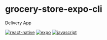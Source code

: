 # grocery-store-expo-cli
Delivery App

[![react-native](https://img.shields.io/badge/React_Native-585858.svg?style=for-the-badge&logo=React)](https://github.com/AshileySabah/grocery-store)
[![expo](https://img.shields.io/badge/Expo_CLI-585858.svg?style=for-the-badge&logo=Expo)](https://github.com/AshileySabah/grocery-store)
[![javascript](https://img.shields.io/badge/JavaScript-585858.svg?style=for-the-badge&logo=Javascript)](https://github.com/AshileySabah/grocery-store)
